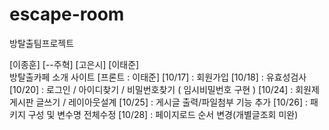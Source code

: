# escape-room
방탈출팀프로젝트

[이종훈] [--주혁]  [고은시] [이태준]      
방탈출카페 소개  사이트   [프론트 : 이태준]
   [10/17] : 회원가입
   [10/18] : 유효성검사
   [10/20] : 로그인 / 아이디찾기 / 비밀번호찾기 ( 임시비밀번호 구현 )
   [10/24] : 회원제 게시판 글쓰기 / 레이아웃설계
   [10/25] : 게시글 출력/파일첨부 기능 추가
   [10/26] : 패키지 구성 및 변수명 전체수정
   [10/28] : 페이지로드 순서 변경(개별글조회 미완)
